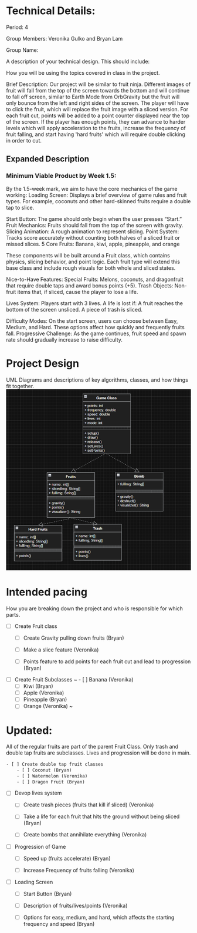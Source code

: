 
# Technical Details:

Period: 4

Group Members: Veronika Gulko and Bryan Lam

Group Name: 

A description of your technical design. This should include: 
   
How you will be using the topics covered in class in the project.

Brief Description: Our project will be similar to fruit ninja. Different images of fruit will fall from the top of the screen towards the bottom and will continue to fall off screen, similar to Earth Mode from OrbGravity but the fruit will only bounce from the left and right sides of the screen. The player will have to click the fruit, which will replace the fruit image with a sliced version. For each fruit cut, points will be added to a point counter displayed near the top of the screen. If the player has enough points, they can advance to harder levels which will apply acceleration to the fruits, increase the frequency of fruit falling, and start having 'hard fruits' which will require double clicking in order to cut.

## Expanded Description
### Minimum Viable Product by Week 1.5:
By the 1.5-week mark, we aim to have the core mechanics of the game working:
Loading Screen: Displays a brief overview of game rules and fruit types. For example, coconuts and other hard-skinned fruits require a double tap to slice.

Start Button: The game should only begin when the user presses “Start.”
Fruit Mechanics: Fruits should fall from the top of the screen with gravity.
Slicing Animation: A rough animation to represent slicing.
Point System: Tracks score accurately without counting both halves of a sliced fruit or missed slices.
5 Core Fruits: Banana, kiwi, apple, pineapple, and orange

These components will be built around a Fruit class, which contains physics, slicing behavior, and point logic. Each fruit type will extend this base class and include rough visuals for both whole and sliced states.

Nice-to-Have Features:
Special Fruits: Melons, coconuts, and dragonfruit that require double taps and award bonus points (+5).
Trash Objects: Non-fruit items that, if sliced, cause the player to lose a life.

Lives System: Players start with 3 lives. A life is lost if:
A fruit reaches the bottom of the screen unsliced.
A piece of trash is sliced.

Difficulty Modes: On the start screen, users can choose between Easy, Medium, and Hard. These options affect how quickly and frequently fruits fall.
Progressive Challenge: As the game continues, fruit speed and spawn rate should gradually increase to raise difficulty.

     
# Project Design

UML Diagrams and descriptions of key algorithms, classes, and how things fit together.
![UML diagram](UML.png?raw=true "uml" )

    
# Intended pacing

How you are breaking down the project and who is responsible for which parts.

- [ ] Create Fruit class
   - [ ] Create Gravity pulling down fruits (Bryan)
   - [ ] Make a slice feature (Veronika)
   - [ ] Points feature to add points for each fruit cut and lead to progression (Bryan)


- [ ] Create Fruit Subclasses
   ~ - [ ] Banana (Veronika)
    - [ ] Kiwi  (Bryan)
    - [ ] Apple (Veronika)
    - [ ] Pineapple (Bryan)
    - [ ] Orange (Veronika) ~
    
# Updated:

All of the regular fruits are part of the parent Fruit Class. Only  trash and double tap fruits are subclasses. Lives and progression will be done in main.
   
    - [ ] Create double tap fruit classes
        - [ ] Coconut (Bryan)
        - [ ] Watermelon (Veronika)
        - [ ] Dragon Fruit (Bryan)


- [ ] Devop lives system
    - [ ] Create trash pieces (fruits that kill if sliced) (Veronika)
    - [ ] Take a life for each fruit that hits the ground without being sliced (Bryan)
    - [ ] Create bombs that annihilate everything (Veronika)


- [ ] Progression of Game
    - [ ] Speed up (fruits accelerate) (Bryan)
    - [ ] Increase Frequency of fruits falling (Veronika)


- [ ] Loading Screen
    - [ ] Start Button (Bryan)
    - [ ] Description of fruits/lives/points (Veronika)
    - [ ] Options for easy, medium, and hard, which affects the starting frequency and speed (Bryan)


